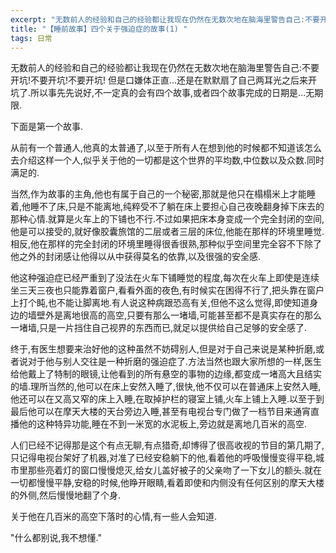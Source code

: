 ```yaml
---
excerpt: "无数前人的经验和自己的经验都让我现在仍然在无数次地在脑海里警告自己:不要开坑!不要开坑!不要开坑! 但是口嫌体正直...还是在默默扇了自己两耳光之后来开坑了.所以事先先说好,不一定真的会有四个故事,或者四个故事完成的日期是...无期限."
title: "【睡前故事】四个关于强迫症的故事(1) "
tags: 日常
---
```


无数前人的经验和自己的经验都让我现在仍然在无数次地在脑海里警告自己:不要开坑!不要开坑!不要开坑! 但是口嫌体正直...还是在默默扇了自己两耳光之后来开坑了.所以事先先说好,不一定真的会有四个故事,或者四个故事完成的日期是...无期限.

下面是第一个故事.

从前有一个普通人,他真的太普通了,以至于所有人在想到他的时候都不知道该怎么去介绍这样一个人,似乎关于他的一切都是这个世界的平均数,中位数以及众数.同时满足的.

当然,作为故事的主角,他也有属于自己的一个秘密,那就是他只在榻榻米上才能睡着,他睡不了床,只是不能离地,纯粹受不了躺在床上要担心自己夜晚翻身掉下床去的那种心情.就算是火车上的下铺也不行.不过如果把床本身变成一个完全封闭的空间,他是可以接受的,就好像胶囊旅馆的二层或者三层的床位,他能在那样的环境里睡觉.相反,他在那样的完全封闭的环境里睡得很香很熟,那种似乎空间里完全容不下除了他之外的封闭感让他得以从中获得莫名的依靠,以及很强的安全感.

他这种强迫症已经严重到了没法在火车下铺睡觉的程度,每次在火车上即使是连续坐三天三夜也只能靠着窗户,看看外面的夜色,有时候实在困得不行了,把头靠在窗户上打个盹,也不能让脚离地.有人说这种病跟恐高有关,但他不这么觉得,即使知道身边的墙壁外是离地很高的高空,只要有那么一堵墙,可能甚至都不是真实存在的那么一堵墙,只是一片挡住自己视界的东西而已,就足以提供给自己足够的安全感了.

终于,有医生想要来治好他的这种虽然不妨碍别人,但是对于自己来说是某种折磨,或者说对于他与别人交往是一种折磨的强迫症了.方法当然也跟大家所想的一样,医生给他戴上了特制的眼镜,让他看到的所有悬空的事物的边缘,都变成一堵高大且结实的墙.理所当然的,他可以在床上安然入睡了,很快,他不仅可以在普通床上安然入睡,他还可以在又高又窄的床上入睡,在取掉护栏的寝室上铺,火车上铺上入睡.以至于到最后他可以在摩天大楼的天台旁边入睡,甚至有电视台专门做了一档节目来通宵直播他的这种特异功能,睡在不到一米宽的水泥板上,旁边就是离地几百米的高空.

人们已经不记得那是这个有点无聊,有点猎奇,却博得了很高收视的节目的第几期了,只记得电视台架好了机器,对准了已经安稳躺下的他,看着他的呼吸慢慢变得平稳,城市里那些亮着灯的窗口慢慢熄灭,给女儿盖好被子的父亲吻了一下女儿的额头.就在一切都慢慢平静,安稳的时候,他睁开眼睛,看着即使和内侧没有任何区别的摩天大楼的外侧,然后慢慢地翻了个身.

关于他在几百米的高空下落时的心情,有一些人会知道.

"什么都别说,我不想懂."
